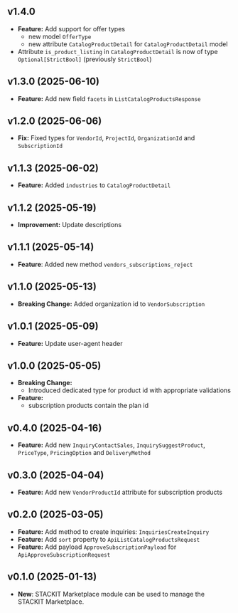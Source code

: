 ## v1.4.0 
- **Feature:** Add support for offer types
    - new model `OfferType`
    - new attribute `CatalogProductDetail` for `CatalogProductDetail` model
- Attribute `is_product_listing` in `CatalogProductDetail` is now of type `Optional[StrictBool]` (previously `StrictBool`)

## v1.3.0 (2025-06-10)
- **Feature:** Add new field `facets` in `ListCatalogProductsResponse`

## v1.2.0 (2025-06-06)
- **Fix:** Fixed types for `VendorId`, `ProjectId`, `OrganizationId` and `SubscriptionId`

## v1.1.3 (2025-06-02)
- **Feature:** Added `industries` to `CatalogProductDetail`

## v1.1.2 (2025-05-19)
- **Improvement:** Update descriptions

## v1.1.1 (2025-05-14)
- **Feature**: Added new method `vendors_subscriptions_reject`

## v1.1.0 (2025-05-13)
- **Breaking Change:** Added organization id to `VendorSubscription`

## v1.0.1 (2025-05-09)
- **Feature:** Update user-agent header

## v1.0.0 (2025-05-05)
- **Breaking Change:**
    - Introduced dedicated type for product id with appropriate validations
- **Feature:** 
    - subscription products contain the plan id

## v0.4.0 (2025-04-16)
- **Feature:** Add new `InquiryContactSales`, `InquirySuggestProduct`, `PriceType`, `PricingOption` and `DeliveryMethod`

## v0.3.0 (2025-04-04)
- **Feature:** Add new `VendorProductId` attribute for subscription products

## v0.2.0 (2025-03-05)

- **Feature:** Add method to create inquiries: `InquiriesCreateInquiry`
- **Feature:** Add `sort` property to `ApiListCatalogProductsRequest`
- **Feature:** Add payload `ApproveSubscriptionPayload` for `ApiApproveSubscriptionRequest`

## v0.1.0 (2025-01-13)

- **New**: STACKIT Marketplace module can be used to manage the STACKIT Marketplace.
